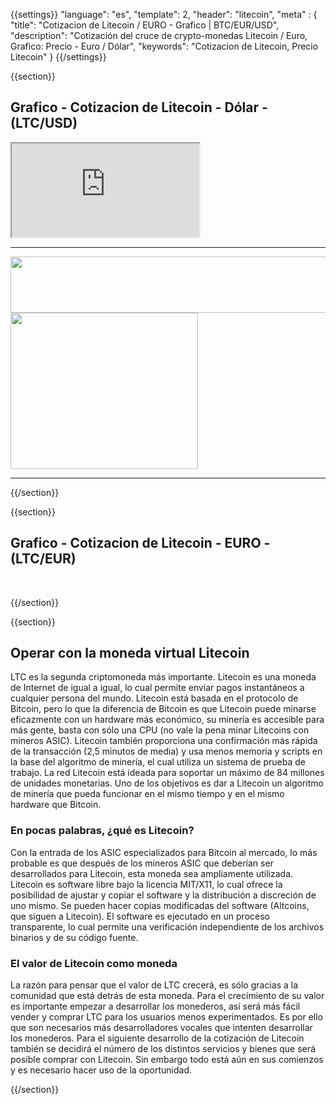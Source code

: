 {{settings}}
  "language": "es",
  "template": 2,
  "header": "litecoin",
  "meta" : {
    "title": "Cotizacion de Litecoin / EURO - Grafico | BTC/EUR/USD",
    "description": "Cotización del cruce de crypto-monedas Litecoin / Euro, Grafico: Precio - Euro / Dólar",
    "keywords": "Cotizacion de Litecoin, Precio Litecoin"
  }
{{/settings}}


{{section}}

## **Grafico** - Cotizacion de Litecoin - Dólar - **(LTC/USD)**

<div class="container kurz">
<a href="http://blog.forexsrovnavac.cz/spain"></a>
<a href="http://blog.forexsrovnavac.cz/spain"></a>
<iframe src="http://marketools.plus500.com/Widgets/InstrumentChartContainer?hl=es&cty=ES&id=66349&tags=widg+chart+litecoin&pl=2&instSymb=ltCUSD"></iframe>
</div>



- - -

<div class="row">
<div class="col-md-8 hidden-sm hidden-xs">
<a href="http://blog.forexsrovnavac.cz/spain"  target="_blank">
 <img src="http://cdn.plus500.com/Media/Banners/970x90/28718.gif?set=Cryptocurrencies_CySec" width="1125" height="90"/>
</a>
</div>
<div class="col-sm-6 col-xs-12 hidden-md hidden-lg">
<a href="http://blog.forexsrovnavac.cz/spain"  target="_blank">
 <img src="http://cdn.plus500.com/Media/Banners/300x250/28708.gif?set=Cryptocurrencies_CySec" width="300" height="250"/>
</a>
</div>
</div>

- - -
{{/section}}

{{section}}

## **Grafico** - Cotizacion de Litecoin - EURO - **(LTC/EUR)**

<!-- TradingView Widget BEGIN -->
<script type="text/javascript" src="https://d33t3vvu2t2yu5.cloudfront.net/tv.js"></script>
<script type="text/javascript">
new TradingView.widget({
  "width": '100%',
  "height": 400,
  "symbol": "KRAKEN:LTCEUR",
  "interval": "D",
  "timezone": "Etc/UTC",
  "theme": "White",
  "style": "1",
  "locale": "en",
  "toolbar_bg": "#f1f3f6",
  "allow_symbol_change": true,
  "hideideas": true,
  "show_popup_button": true,
  "popup_width": "1000",
  "popup_height": "650"
});
</script>
<!-- TradingView Widget END -->
<br>


{{/section}}

{{section}}

## Operar con la moneda virtual Litecoin

LTC es la segunda criptomoneda más importante. Litecoin es una moneda de Internet de igual a igual, lo cual permite enviar pagos instantáneos a cualquier persona del mundo. Litecoin está basada en el protocolo de Bitcoin, pero lo que la diferencia de Bitcoin es que Litecoin puede minarse eficazmente con un hardware más económico, su minería es accesible para más gente, basta con sólo una CPU (no vale la pena minar Litecoins con mineros ASIC). Litecoin también proporciona una confirmación más rápida de la transacción (2,5 minutos de media) y usa menos memoria y scripts en la base del algoritmo de minería, el cual utiliza un sistema de prueba de trabajo. La red Litecoin está ideada para soportar un máximo de 84 millones de unidades monetarias. Uno de los objetivos es dar a Litecoin un algoritmo de minería que pueda funcionar en el mismo tiempo y en el mismo hardware que Bitcoin. 



### En pocas palabras, ¿qué es Litecoin?

Con la entrada de los ASIC especializados para Bitcoin al mercado, lo más probable es que después de los mineros ASIC que deberían ser desarrollados para Litecoin, esta moneda sea ampliamente utilizada. Litecoin es software libre bajo la licencia MIT/X11, lo cual ofrece la posibilidad de ajustar y copiar el software y la distribución a discreción de uno mismo. Se pueden hacer copias modificadas del software (Altcoins, que siguen a Litecoin). El software es ejecutado en un proceso transparente, lo cual permite una verificación independiente de los archivos binarios y de su código fuente. 

### El valor de Litecoin como moneda

La razón para pensar que el valor de LTC crecerá, es sólo gracias a la comunidad que está detrás de esta moneda. Para el crecimiento de su valor es importante empezar a desarrollar los monederos, así será más fácil vender y comprar LTC para los usuarios menos experimentados. Es por ello que son necesarios más desarrolladores vocales que intenten desarrollar los monederos. Para el siguiente desarrollo de la cotización de Litecoin también se decidirá el número de los distintos servicios y bienes que será posible comprar con Litecoin. Sin embargo todo está aún en sus comienzos y es necesario hacer uso de la oportunidad.


{{/section}}


